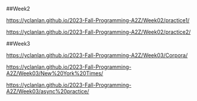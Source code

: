 ##Week2

https://yclanlan.github.io/2023-Fall-Programming-A2Z/Week02/practice1/

https://yclanlan.github.io/2023-Fall-Programming-A2Z/Week02/practice2/

##Week3

https://yclanlan.github.io/2023-Fall-Programming-A2Z/Week03/Corpora/

https://yclanlan.github.io/2023-Fall-Programming-A2Z/Week03/New%20York%20Times/

https://yclanlan.github.io/2023-Fall-Programming-A2Z/Week03/async%20practice/
